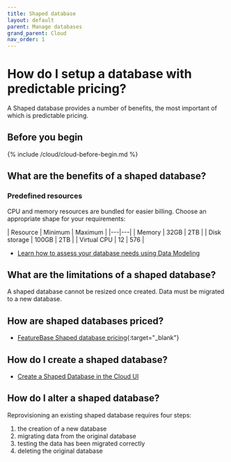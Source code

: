 ```yaml
---
title: Shaped database
layout: default
parent: Manage databases
grand_parent: Cloud
nav_order: 1
---
```


# How do I setup a database with predictable pricing?

A Shaped database provides a number of benefits, the most important of which is predictable pricing.

## Before you begin

{% include /cloud/cloud-before-begin.md %}

## What are the benefits of a shaped database?

### Predefined resources

CPU and memory resources are bundled for easier billing. Choose an appropriate shape for your requirements:

| Resource | Minimum | Maximum |
|---|---|
| Memory | 32GB | 2TB |
| Disk storage | 100GB | 2TB |
| Virtual CPU | 12 | 576 |

* [Learn how to assess your database needs using Data Modeling](/docs/concepts/concept-data-modeling)

## What are the limitations of a shaped database?

A shaped database cannot be resized once created. Data must be migrated to a new database.

## How are shaped databases priced?

* [FeatureBase Shaped database pricing](https://www.featurebase.com/pricing){:target="_blank"}

## How do I create a shaped database?

* [Create a Shaped Database in the Cloud UI](/docs/cloud-cloud-databases/cloud-db-create-custom.md)

## How do I alter a shaped database?

Reprovisioning an existing shaped database requires four steps:
1. the creation of a new database
2. migrating data from the original database
3. testing the data has been migrated correctly
4. deleting the original database
